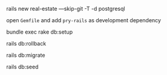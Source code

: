 rails new real-estate —skip-git -T  -d postgresql

open `Gemfile` and add `pry-rails` as development dependency

bundle exec rake db:setup

rails db:rollback

rails db:migrate

rails db:seed




